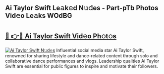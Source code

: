 ## Ai Taylor Swift Le𝚊k𝚎d N𝚞𝚍es - Part-pTb Photos Vid𝚎o Le𝚊ks WOdBG

# <h2><a href="http://fbee66x.evod.top/?m=Ai+Taylor+Swift">🔗 👉🔴 Ai Taylor Swift Vid𝚎o Ph𝚘t𝚘s</a></h2>

[![Ai Taylor Swift N𝚞d𝚎s](https://i.imgur.com/8V9OHl7.gif)](http://fbee66x.evod.top/?m=Ai+Taylor+Swift)
Influential social media star Ai Taylor Swift, renowned for sharing lifestyle and dance-related content through solo and collaborative dance performances and vlogs. Leadership qualities Ai Taylor Swift are essential for public figures to inspire and motivate their followers. 
